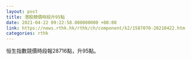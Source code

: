 ```yaml
---
layout: post
title: 港股競價時段升95點
date: 2021-04-22 09:22:58.000000000 +08:00
link: https://news.rthk.hk/rthk/ch/component/k2/1587070-20210422.htm
categories: rthk
---
```


恒生指數競價時段報28716點，升95點。
